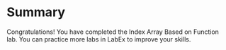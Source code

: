 # Summary

Congratulations! You have completed the Index Array Based on Function lab. You can practice more labs in LabEx to improve your skills.
